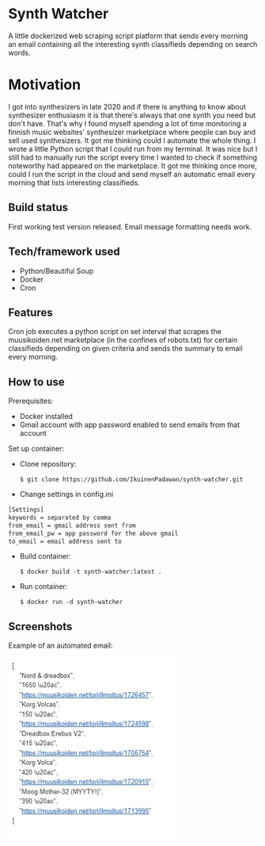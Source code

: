 # Synth Watcher

A little dockerized web scraping script platform that sends every morning an email containing all the interesting synth classifieds depending on search words.

# Motivation

I got into synthesizers in late 2020 and if there is anything to know about synthesizer enthusiasm it is that there's always that one synth you need but don't have. That's why I found myself spending a lot of time monitoring a finnish music websites' synthesizer marketplace where people can buy and sell used synthesizers. It got me thinking could I automate the whole thing. I wrote a little Python script that I could run from my terminal. It was nice but I still had to manually run the script every time I wanted to check if something noteworthy had appeared on the marketplace. It got me thinking once more, could I run the script in the cloud and send myself an automatic email every morning that lists interesting classifieds.

## Build status

First working test version released. Email message formatting needs work.

## Tech/framework used

- Python/Beautiful Soup
- Docker
- Cron

## Features

Cron job executes a python script on set interval that scrapes the muusikoiden.net marketplace (in the confines of robots.txt) for certain classifieds depending on given criteria and sends the summary to email every morning.

## How to use

Prerequisites:

- Docker installed
- Gmail account with app password enabled to send emails from that account

Set up container:

- Clone repository:

  ```
  $ git clone https://github.com/IkuinenPadawan/synth-watcher.git
  ```

- Change settings in config.ini

```
[Settings]
keywords = separated by comma
from_email = gmail address sent from
from_email_pw = app password for the above gmail
to_email = email address sent to
```

- Build container:
  ```
  $ docker build -t synth-watcher:latest .
  ```
- Run container:
  ```
  $ docker run -d synth-watcher
  ```

## Screenshots

Example of an automated email:

![Alt text](img/examplemail.JPG?raw=true "Example email")
